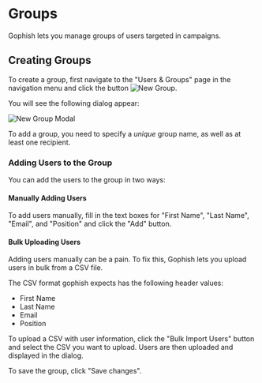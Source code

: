 # Groups

Gophish lets you manage groups of users targeted in campaigns.

## Creating Groups

To create a group, first navigate to the "Users & Groups" page in the navigation menu and click the button ![New Group](https://imgur.com/P8VcYI0.png).

You will see the following dialog appear:

![New Group Modal](https://i.imgur.com/kBZdT0G.png)

To add a group, you need to specify a *unique* group name, as well as at least one recipient.

### Adding Users to the Group

You can add the users to the group in two ways:

#### Manually Adding Users

To add users manually, fill in the text boxes for "First Name", "Last Name", "Email", and "Position" and click the "Add" button.

#### Bulk Uploading Users

Adding users manually can be a pain. To fix this, Gophish lets you upload users in bulk from a CSV file.

The CSV format gophish expects has the following header values:
 * First Name
 * Last Name
 * Email
 * Position

To upload a CSV with user information, click the "Bulk Import Users" button and select the CSV you want to upload. Users are then uploaded and displayed in the dialog.

To save the group, click "Save changes".